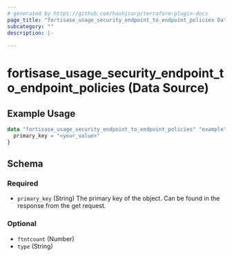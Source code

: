 ```yaml
---
# generated by https://github.com/hashicorp/terraform-plugin-docs
page_title: "fortisase_usage_security_endpoint_to_endpoint_policies Data Source - fortisase"
subcategory: ""
description: |-
  
---
```


# fortisase_usage_security_endpoint_to_endpoint_policies (Data Source)



## Example Usage

```terraform
data "fortisase_usage_security_endpoint_to_endpoint_policies" "example" {
  primary_key = "<your_value>"
}
```

<!-- schema generated by tfplugindocs -->
## Schema

### Required

- `primary_key` (String) The primary key of the object. Can be found in the response from the get request.

### Optional

- `ftntcount` (Number)
- `type` (String)
